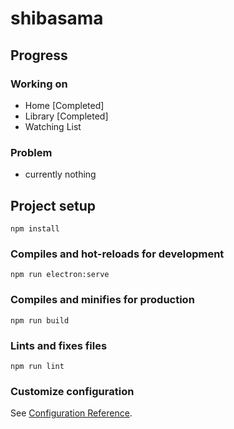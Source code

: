 # shibasama

## Progress
### Working on
- Home \[Completed\]
- Library \[Completed\]
- Watching List

### Problem
- currently nothing

## Project setup
```
npm install
```

### Compiles and hot-reloads for development
```
npm run electron:serve
```

### Compiles and minifies for production
```
npm run build
```

### Lints and fixes files
```
npm run lint
```

### Customize configuration
See [Configuration Reference](https://cli.vuejs.org/config/).

